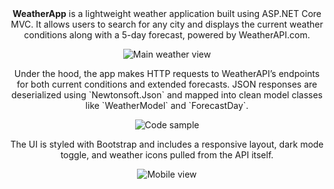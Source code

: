 <p align="center" style="max-width: 700px; margin: 0 auto;"> <strong>WeatherApp</strong> is a lightweight weather application built using ASP.NET Core MVC. It allows users to search for any city and displays the current weather conditions along with a 5-day forecast, powered by WeatherAPI.com.</p>

<p align="center">
  <img src="https://github.com/user-attachments/assets/02587442-3911-4b35-b51f-18b2a4395396" alt="Main weather view" style="max-width: 100%; height: auto;" />
</p>

<p align="center" style="max-width: 700px; margin: 0 auto;">Under the hood, the app makes HTTP requests to WeatherAPI’s endpoints for both current conditions and extended forecasts. JSON responses are deserialized using `Newtonsoft.Json` and mapped into clean model classes like `WeatherModel` and `ForecastDay`.</p>

<p align="center">
  <img src="https://github.com/user-attachments/assets/4f5cc25b-e770-41d0-bff5-1e3adbab3225" alt="Code sample" style="max-width: 100%; height: auto;" />
</p>

<p align="center" style="max-width: 700px; margin: 0 auto;">The UI is styled with Bootstrap and includes a responsive layout, dark mode toggle, and weather icons pulled from the API itself.</p>

<p align="center">
  <img src="https://github.com/user-attachments/assets/17d8cc94-ce42-4b2e-912d-e64ba4aac073" alt="Mobile view" style="max-width: 100%; height: auto;" />
</p>
